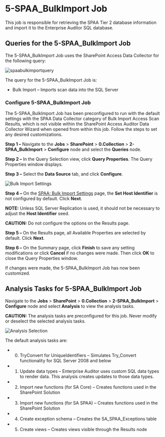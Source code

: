 # 5-SPAA_BulkImport Job

This job is responsible for retrieving the SPAA Tier 2 database information and import it to the
Enterprise Auditor SQL database.

## Queries for the 5-SPAA_BulkImport Job

The 5-SPAA_BulkImport Job uses the SharePoint Access Data Collector for the following query:

![spaabulkimportquery](/img/product_docs/accessanalyzer/11.6/solutions/sharepoint/collection/spaabulkimportquery.webp)

The query for the 5-SPAA_BulkImport Job is:

- Bulk Import – Imports scan data into the SQL Server

### Configure 5-SPAA_BulkImport Job

The 5-SPAA_BulkImport Job has been preconfigured to run with the default settings with the SPAA Data
Collector category of Bulk Import Access Scan Results, which is not visible within the SharePoint
Access Auditor Data Collector Wizard when opened from within this job. Follow the steps to set any
desired customizations.

**Step 1 –** Navigate to the **Jobs** > **SharePoint** > **0.Collection** > **2-SPAA_BulkImport** >
**Configure** node and select the **Queries** node.

**Step 2 –** In the Query Selection view, click **Query Properties**. The Query Properties window
displays.

**Step 3 –** Select the **Data Source** tab, and click **Configure**.

![Bulk Import Settings](/img/product_docs/accessanalyzer/11.6/admin/datacollector/spaa/bulkimportsettings.webp)

**Step 4 –** On the
[SPAA: Bulk Import Settings](/docs/accessanalyzer/11.6/admin/datacollector/spaa/bulkimportsettings.md)
page, the **Set Host Identifier** is not configured by default. Click **Next**.

**NOTE:** Unless SQL Server Replication is used, it should not be necessary to adjust the **Host
Identifier** seed.

**CAUTION:** Do not configure the options on the Results page.

**Step 5 –** On the Results page, all Available Properties are selected by default. Click **Next**.

**Step 6 –** On the Summary page, click **Finish** to save any setting modifications or click
**Cancel** if no changes were made. Then click **OK** to close the Query Properties window.

If changes were made, the 5-SPAA_BulkImport Job has now been customized.

## Analysis Tasks for 5-SPAA_BulkImport Job

Navigate to the **Jobs** > **SharePoint** > **0.Collection** > **2-SPAA_BulkImport** > **Configure**
node and select **Analysis** to view the analysis tasks.

**CAUTION:** The analysis tasks are preconfigured for this job. Never modify or deselect the
selected analysis tasks.

![Analysis Selection](/img/product_docs/accessanalyzer/11.6/solutions/sharepoint/collection/spaabulkimportanalysis.webp)

The default analysis tasks are:

-   0. TryConvert for UniqueIdentifiers – Simulates Try_Convert functionality for SQL Server 2008
       and below
-   1. Update data types – Enterprise Auditor uses custom SQL data types to render data. This
       analysis creates updates to those data types.
-   2. Import new functions (for SA Core) – Creates functions used in the SharePoint Solution
-   3. Import new functions (for SA SPAA) – Creates functions used in the SharePoint Solution
-   4. Create exception schema – Creates the SA_SPAA_Exceptions table
-   5. Create views – Creates views visible through the Results node
